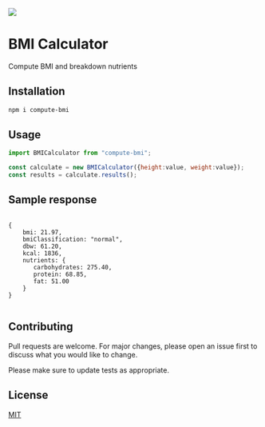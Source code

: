 <a href="https://www.buymeacoffee.com/allancolibao"><img src="https://img.buymeacoffee.com/button-api/?text=Buy me a pizza&emoji=🍕&slug=allancolibao&button_colour=BD5FFF&font_colour=ffffff&font_family=Arial&outline_colour=000000&coffee_colour=FFDD00"></a>

# BMI Calculator

Compute BMI and breakdown nutrients

## Installation

```bash
npm i compute-bmi
```

## Usage

```javascript
import BMICalculator from "compute-bmi";

const calculate = new BMICalculator({height:value, weight:value});
const results = calculate.results();

```

## Sample response

```

{
    bmi: 21.97,
    bmiClassification: "normal",
    dbw: 61.20,
    kcal: 1836,
    nutrients: {
       carbohydrates: 275.40, 
       protein: 68.85, 
       fat: 51.00
    }
}


```

## Contributing
Pull requests are welcome. For major changes, please open an issue first to discuss what you would like to change.

Please make sure to update tests as appropriate.

## License
[MIT](https://github.com/allancolibao/bmi-calculator/blob/main/LICENSE)
